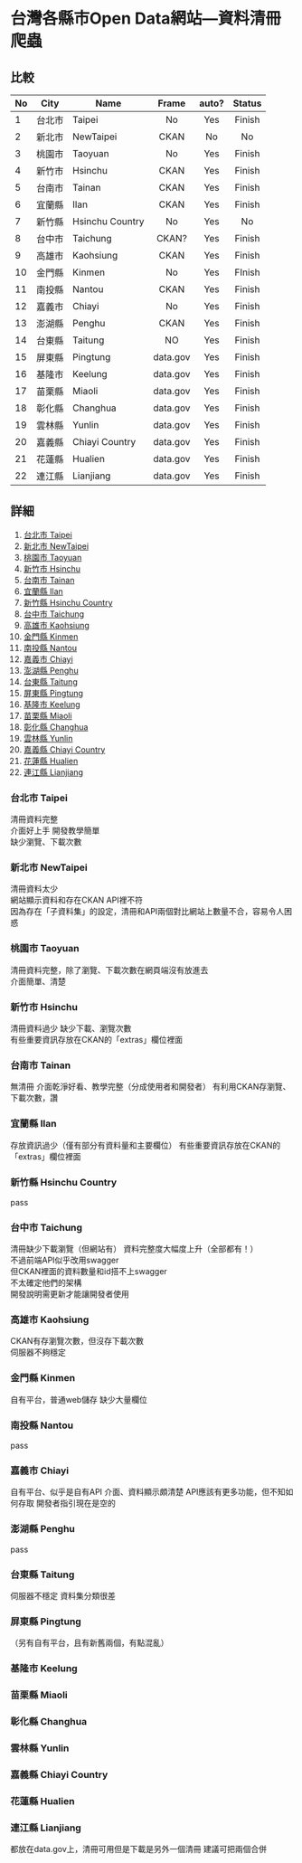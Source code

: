 # 台灣各縣市Open Data網站—資料清冊爬蟲

## 比較
| No | City   | Name            | Frame    | auto?    | Status |
|----|--------|-----------------|:--------:|:--------:|:------:|
| 1  | 台北市  | Taipei          | No       | Yes      | Finish |
| 2  | 新北市  | NewTaipei       | CKAN     | No       | No     |
| 3  | 桃園市  | Taoyuan         | No       | Yes      | Finish |
| 4  | 新竹市  | Hsinchu         | CKAN     | Yes      | Finish |
| 5  | 台南市  | Tainan          | CKAN     | Yes      | Finish |
| 6  | 宜蘭縣  | Ilan            | CKAN     | Yes      | Finish |
| 7  | 新竹縣  | Hsinchu Country | No       | Yes      | No     |
| 8  | 台中市  | Taichung        | CKAN?    | Yes      | Finish |
| 9  | 高雄市  | Kaohsiung       | CKAN     | Yes      | Finish |
| 10 | 金門縣  | Kinmen          | No       | Yes      | FInish |
| 11 | 南投縣  | Nantou          | CKAN     | Yes      | Finish |
| 12 | 嘉義市  | Chiayi          | No       | Yes      | Finish |
| 13 | 澎湖縣  | Penghu          | CKAN     | Yes      | Finish |
| 14 | 台東縣  | Taitung         | NO       | Yes      | Finish |
| 15 | 屏東縣  | Pingtung        | data.gov | Yes      | Finish |
| 16 | 基隆市  | Keelung         | data.gov | Yes      | Finish |
| 17 | 苗栗縣  | Miaoli          | data.gov | Yes      | Finish |
| 18 | 彰化縣  | Changhua        | data.gov | Yes      | Finish |
| 19 | 雲林縣  | Yunlin          | data.gov | Yes      | Finish |
| 20 | 嘉義縣  | Chiayi Country  | data.gov | Yes      | Finish |
| 21 | 花蓮縣  | Hualien         | data.gov | Yes      | Finish |
| 22 | 連江縣  | Lianjiang       | data.gov | Yes      | Finish |

## 詳細
1.  [台北市 Taipei](#台北市-taipei)
2.  [新北市 NewTaipei](#新北市-newtaipei)
3.  [桃園市 Taoyuan](#桃園市-taoyuan)
4.  [新竹市 Hsinchu](#新竹市-hsinchu)
5.  [台南市 Tainan](#台南市-tainan)
6.  [宜蘭縣 Ilan](#宜蘭縣-ilan)
7.  [新竹縣 Hsinchu Country](#新竹縣-hsinchu-country)
8.  [台中市 Taichung](#台中市-taichung)
9.  [高雄市 Kaohsiung](#高雄市-kaohsiung)
10. [金門縣 Kinmen](#金門縣-kinmen)
11. [南投縣 Nantou](#南投縣-nantou)
12. [嘉義市 Chiayi](#嘉義市-chiayi)
13. [澎湖縣 Penghu](#澎湖縣-penghu)
14. [台東縣 Taitung](#台東縣-taitung)
15. [屏東縣 Pingtung](#屏東縣-pingtung)
16. [基隆市 Keelung](#基隆市-keelung)
17. [苗栗縣 Miaoli](#苗栗縣-miaoli)
18. [彰化縣 Changhua](#彰化縣-changhua)
19. [雲林縣 Yunlin](#雲林縣-yunlin)
20. [嘉義縣 Chiayi Country](#嘉義縣-chiayi-country)
21. [花蓮縣 Hualien](#花蓮縣-hualien)
22. [連江縣 Lianjiang](#連江縣-lianjiang)

### 台北市 Taipei
清冊資料完整  
介面好上手 開發教學簡單  
缺少瀏覽、下載次數  

### 新北市 NewTaipei
清冊資料太少  
網站顯示資料和存在CKAN API裡不符  
因為存在「子資料集」的設定，清冊和API兩個對比網站上數量不合，容易令人困惑  

### 桃園市 Taoyuan
清冊資料完整，除了瀏覽、下載次數在網頁端沒有放進去  
介面簡單、清楚

### 新竹市 Hsinchu
清冊資料過少
缺少下載、瀏覽次數  
有些重要資訊存放在CKAN的「extras」欄位裡面

### 台南市 Tainan
無清冊
介面乾淨好看、教學完整（分成使用者和開發者）
有利用CKAN存瀏覽、下載次數，讚

### 宜蘭縣 Ilan
存放資訊過少（僅有部分有資料量和主要欄位）
有些重要資訊存放在CKAN的「extras」欄位裡面

### 新竹縣 Hsinchu Country
pass

### 台中市 Taichung
清冊缺少下載瀏覽（但網站有）
資料完整度大幅度上升（全部都有！）  
不過前端API似乎改用swagger  
但CKAN裡面的資料數量和id搭不上swagger  
不太確定他們的架構  
開發說明需更新才能讓開發者使用

### 高雄市 Kaohsiung
CKAN有存瀏覽次數，但沒存下載次數  
伺服器不夠穩定

### 金門縣 Kinmen
自有平台，普通web儲存
缺少大量欄位

### 南投縣 Nantou
pass

### 嘉義市 Chiayi
自有平台、似乎是自有API
介面、資料顯示頗清楚
API應該有更多功能，但不知如何存取
開發者指引現在是空的

### 澎湖縣 Penghu
pass

### 台東縣 Taitung
伺服器不穩定
資料集分類很差

### 屏東縣 Pingtung
（另有自有平台，且有新舊兩個，有點混亂）
### 基隆市 Keelung
### 苗栗縣 Miaoli
### 彰化縣 Changhua
### 雲林縣 Yunlin
### 嘉義縣 Chiayi Country
### 花蓮縣 Hualien
### 連江縣 Lianjiang

都放在data.gov上，清冊可用但是下載是另外一個清冊
建議可把兩個合併
